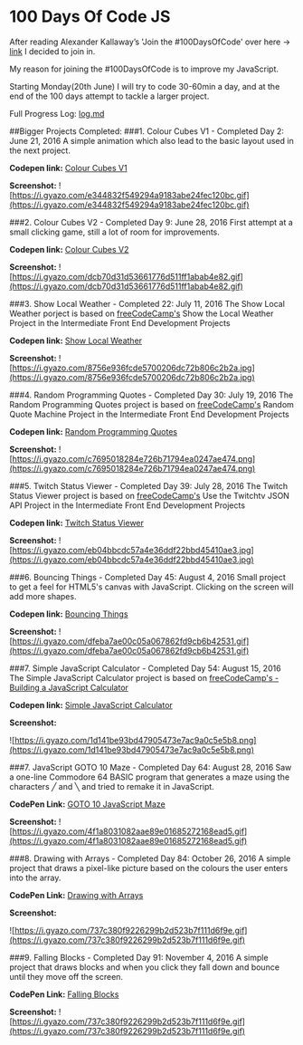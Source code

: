 # 100 Days Of Code JS

After reading Alexander Kallaway’s 'Join the #100DaysOfCode' over here -> [link](https://github.com/Kallaway/javascript-koans) I decided to join in.

My reason for joining the #100DaysOfCode is to improve my JavaScript. 

Starting Monday(20th June) I will try to code 30-60min a day, and at the end of the 100 days attempt to tackle a larger project.

Full Progress Log: [log.md](log.md)

##Bigger Projects Completed:
###1. Colour Cubes V1 - Completed Day 2: June 21, 2016
A simple animation which also lead to the basic layout used in the next project.

**Codepen link:** [Colour Cubes V1](http://codepen.io/Lantare/full/gMLagz/)

**Screenshot:** ![https://i.gyazo.com/e344832f549294a9183abe24fec120bc.gif](https://i.gyazo.com/e344832f549294a9183abe24fec120bc.gif)



###2. Colour Cubes V2 - Completed Day 9: June 28, 2016
First attempt at a small clicking game, still a lot of room for improvements.

**Codepen link:** [Colour Cubes V2](http://codepen.io/LantareCode/full/ezvyvJ/)

**Screenshot:** ![https://i.gyazo.com/dcb70d31d53661776d511ff1abab4e82.gif](https://i.gyazo.com/dcb70d31d53661776d511ff1abab4e82.gif)



###3. Show Local Weather  - Completed 22: July 11, 2016
The Show Local Weather porject is based on [freeCodeCamp's](https://www.freecodecamp.com/challenges/show-the-local-weather) Show the Local Weather Project in the Intermediate Front End Development Projects

**Codepen link:** [Show Local Weather](http://codepen.io/LantareCode/full/LkzrwG/)

**Screenshot:** ![https://i.gyazo.com/8756e936fcde5700206dc72b806c2b2a.jpg](https://i.gyazo.com/8756e936fcde5700206dc72b806c2b2a.jpg)



###4. Random Programming Quotes  - Completed Day 30: July 19, 2016
The Random Programming Quotes project is based on [freeCodeCamp's](https://www.freecodecamp.com/challenges/build-a-random-quote-machine) Random Quote Machine Project in the Intermediate Front End Development Projects

**Codepen link:** [Random Programming Quotes](http://codepen.io/LantareCode/full/jAkxpy/)

**Screenshot:** ![https://i.gyazo.com/c7695018284e726b71794ea0247ae474.png](https://i.gyazo.com/c7695018284e726b71794ea0247ae474.png)



###5. Twitch Status Viewer  - Completed Day 39: July 28, 2016
The Twitch Status Viewer project is based on [freeCodeCamp's](https://www.freecodecamp.com/challenges/use-the-twitchtv-json-api) Use the Twitchtv JSON API Project in the Intermediate Front End Development Projects

**Codepen link:** [Twitch Status Viewer](http://codepen.io/LantareCode/full/xOzBBx/)

**Screenshot:** ![https://i.gyazo.com/eb04bbcdc57a4e36ddf22bbd45410ae3.jpg](https://i.gyazo.com/eb04bbcdc57a4e36ddf22bbd45410ae3.jpg)



###6. Bouncing Things  - Completed Day 45: August 4, 2016
Small project to get a feel for HTML5's canvas with JavaScript. Clicking on the screen will add more shapes.

**Codepen link:** [Bouncing Things](http://codepen.io/LantareCode/full/yJRZXx/)

**Screenshot:** ![https://i.gyazo.com/dfeba7ae00c05a067862fd9cb6b42531.gif](https://i.gyazo.com/dfeba7ae00c05a067862fd9cb6b42531.gif)



###7. Simple JavaScript Calculator  - Completed Day 54: August 15, 2016
The Simple JavaScript Calculator project is based on [freeCodeCamp's - Building a JavaScript Calculator](https://www.freecodecamp.com/challenges/build-a-javascript-calculator)

**Codepen link:** [Simple JavaScript Calculator](http://codepen.io/LantareCode/full/OXddNR/)

**Screenshot:** 

![https://i.gyazo.com/1d141be93bd47905473e7ac9a0c5e5b8.png](https://i.gyazo.com/1d141be93bd47905473e7ac9a0c5e5b8.png)



###7. JavaScript GOTO 10 Maze  - Completed Day 64: August 28, 2016
Saw a one-line Commodore 64 BASIC program that generates a maze using the characters ╱ and ╲ and tried to remake it in JavaScript.

**CodePen Link:** [GOTO 10 JavaScript Maze](http://codepen.io/LantareCode/full/yJmpEw/)

**Screenshot:** ![https://i.gyazo.com/4f1a8031082aae89e01685272168ead5.gif](https://i.gyazo.com/4f1a8031082aae89e01685272168ead5.gif)



###8. Drawing with Arrays  - Completed Day 84: October 26, 2016
A simple project that draws a pixel-like picture based on the colours the user enters into the array.

**CodePen Link:** [Drawing with Arrays](http://codepen.io/LantareCode/full/pEBJZq/)

**Screenshot:** 

![https://i.gyazo.com/737c380f9226299b2d523b7f111d6f9e.gif](https://i.gyazo.com/737c380f9226299b2d523b7f111d6f9e.gif)



###9. Falling Blocks  - Completed Day 91: November 4, 2016
A simple project that draws blocks and when you click they fall down and bounce until they move off the screen.

**CodePen Link:** [Falling Blocks](http://codepen.io/LantareCode/full/JbjryL/)

**Screenshot:** ![https://i.gyazo.com/737c380f9226299b2d523b7f111d6f9e.gif](https://i.gyazo.com/737c380f9226299b2d523b7f111d6f9e.gif)

